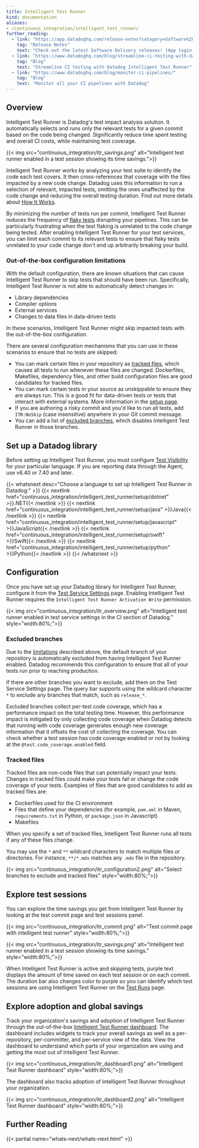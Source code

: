 ```yaml
---
title: Intelligent Test Runner
kind: documentation
aliases:
- /continuous_integration/intelligent_test_runner/
further_reading:
  - link: "https://app.datadoghq.com/release-notes?category=Software%20Delivery"
    tag: "Release Notes"
    text: "Check out the latest Software Delivery releases! (App login required)"
  - link: "https://www.datadoghq.com/blog/streamline-ci-testing-with-datadog-intelligent-test-runner/"
    tag: "Blog"
    text: "Streamline CI testing with Datadog Intelligent Test Runner"
  - link: "https://www.datadoghq.com/blog/monitor-ci-pipelines/"
    tag: "Blog"
    text: "Monitor all your CI pipelines with Datadog"
---
```


## Overview

Intelligent Test Runner is Datadog's test impact analysis solution. It automatically selects and runs only the relevant tests for a given commit based on the code being changed. Significantly reduce time spent testing and overall CI costs, while maintaining test coverage.

{{< img src="continuous_integration/itr_savings.png" alt="Intelligent test runner enabled in a test session showing its time savings.">}}

Intelligent Test Runner works by analyzing your test suite to identify the code each test covers. It then cross-references that coverage with the files impacted by a new code change. Datadog uses this information to run a selection of relevant, impacted tests, omitting the ones unaffected by the code change and reducing the overall testing duration. Find out more details about [How It Works][1].

By minimizing the number of tests run per commit, Intelligent Test Runner reduces the frequency of [flaky tests][2] disrupting your pipelines. This can be particularly frustrating when the test flaking is unrelated to the code change being tested. After enabling Intelligent Test Runner for your test services, you can limit each commit to its relevant tests to ensure that flaky tests unrelated to your code change don't end up arbitrarily breaking your build.

### Out-of-the-box configuration limitations

With the default configuration, there are known situations that can cause Intelligent Test Runner to skip tests that should have been run. Specifically, Intelligent Test Runner is not able to automatically detect changes in:

- Library dependencies
- Compiler options
- External services
- Changes to data files in data-driven tests

In these scenarios, Intelligent Test Runner might skip impacted tests with the out-of-the-box configuration.

There are several configuration mechanisms that you can use in these scenarios to ensure that no tests are skipped:

- You can mark certain files in your repository as [tracked files](#tracked-files), which causes all tests to run whenever these files are changed. Dockerfiles, Makefiles, dependency files, and other build configuration files are good candidates for tracked files.
- You can mark certain tests in your source as unskippable to ensure they are always run. This is a good fit for data-driven tests or tests that interact with external systems. More information in the [setup page][3].
- If you are authoring a risky commit and you'd like to run all tests, add `ITR:NoSkip` (case insensitive) anywhere in your Git commit message.
- You can add a list of [excluded branches](#excluded-branches), which disables Intelligent Test Runner in those branches.


## Set up a Datadog library

Before setting up Intelligent Test Runner, you must configure [Test Visibility][4] for your particular language. If you are reporting data through the Agent, use v6.40 or 7.40 and later.

{{< whatsnext desc="Choose a language to set up Intelligent Test Runner in Datadog:" >}}
    {{< nextlink href="continuous_integration/intelligent_test_runner/setup/dotnet" >}}.NET{{< /nextlink >}}
    {{< nextlink href="continuous_integration/intelligent_test_runner/setup/java" >}}Java{{< /nextlink >}}
    {{< nextlink href="continuous_integration/intelligent_test_runner/setup/javascript" >}}JavaScript{{< /nextlink >}}
    {{< nextlink href="continuous_integration/intelligent_test_runner/setup/swift" >}}Swift{{< /nextlink >}}
    {{< nextlink href="continuous_integration/intelligent_test_runner/setup/python" >}}Python{{< /nextlink >}}
{{< /whatsnext >}}

## Configuration

Once you have set up your Datadog library for Intelligent Test Runner, configure it from the [Test Service Settings][5] page. Enabling Intelligent Test Runner requires the `Intelligent Test Runner Activation Write` permission.

{{< img src="continuous_integration/itr_overview.png" alt="Intelligent test runner enabled in test service settings in the CI section of Datadog." style="width:80%;">}}

### Excluded branches

Due to the [limitations](#out-of-the-box-configuration-limitations) described above, the default branch of your repository is automatically excluded from having Intelligent Test Runner enabled. Datadog recommends this configuration to ensure that all of your tests run prior to reaching production.

If there are other branches you want to exclude, add them on the Test Service Settings page. The query bar supports using the wildcard character `*` to exclude any branches that match, such as `release_*`.

Excluded branches collect per-test code coverage, which has a performance impact on the total testing time. However, this performance impact is mitigated by only collecting code coverage when Datadog detects that running with code coverage generates enough new coverage information that it offsets the cost of collecting the coverage. You can check whether a test session has code coverage enabled or not by looking at the `@test.code_coverage.enabled` field.

### Tracked files

Tracked files are non-code files that can potentially impact your tests. Changes in tracked files could make your tests fail or change the code coverage of your tests. Examples of files that are good candidates to add as tracked files are:

- Dockerfiles used for the CI environment
- Files that define your dependencies (for example, `pom.xml` in Maven, `requirements.txt` in Python, or `package.json` in Javascript)
- Makefiles

When you specify a set of tracked files, Intelligent Test Runner runs all tests if any of these files change.

You may use the `*` and `**` wildcard characters to match multiple files or directories. For instance, `**/*.mdx` matches any `.mdx` file in the repository.

{{< img src="continuous_integration/itr_configuration2.png" alt="Select branches to exclude and tracked files" style="width:80%;">}}

## Explore test sessions

You can explore the time savings you get from Intelligent Test Runner by looking at the test commit page and test sessions panel.

{{< img src="continuous_integration/itr_commit.png" alt="Test commit page with intelligent test runner" style="width:80%;">}}

{{< img src="continuous_integration/itr_savings.png" alt="Intelligent test runner enabled in a test session showing its time savings." style="width:80%;">}}

When Intelligent Test Runner is active and skipping tests, purple text displays the amount of time saved on each test session or on each commit. The duration bar also changes color to purple so you can identify which test sessions are using Intelligent Test Runner on the [Test Runs][6] page.

## Explore adoption and global savings

Track your organization's savings and adoption of Intelligent Test Runner through the out-of-the-box [Intelligent Test Runner dashboard][7]. The dashboard includes widgets to track your overall savings as well as a per-repository, per-committer, and per-service view of the data. View the dashboard to understand which parts of your organization are using and getting the most out of Intelligent Test Runner.

{{< img src="continuous_integration/itr_dashboard1.png" alt="Intelligent Test Runner dashboard" style="width:80%;">}}

The dashboard also tracks adoption of Intelligent Test Runner throughout your organization.

{{< img src="continuous_integration/itr_dashboard2.png" alt="Intelligent Test Runner dashboard" style="width:80%;">}}

## Further Reading

{{< partial name="whats-next/whats-next.html" >}}

[1]: /intelligent_test_runner/how_it_works/
[2]: /glossary/#flaky-test
[3]: /continuous_integration/intelligent_test_runner/setup
[4]: /continuous_integration/tests/
[5]: https://app.datadoghq.com/ci/settings/test-service
[6]: https://app.datadoghq.com/ci/test-runs
[7]: https://app.datadoghq.com/dash/integration/30941/ci-visibility-intelligent-test-runner
